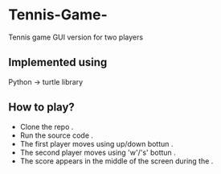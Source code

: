 # Tennis-Game-
Tennis game GUI version for two players
## Implemented using 
Python -> turtle library
## How to play?
* Clone the repo .
* Run the source code .
* The first player moves using up/down bottun .
* The second player moves using 'w'/'s' bottun .
* The score appears in the middle of the screen during the .

